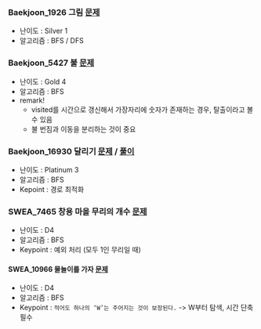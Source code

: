 ### Baekjoon_1926 그림 [문제](https://www.acmicpc.net/problem/1926)
- 난이도 : Silver 1
- 알고리즘 : BFS / DFS

### Baekjoon_5427 불 [문제](https://www.acmicpc.net/problem/5427)  
- 난이도 : Gold 4
- 알고리즘 : BFS
- remark!
  - visited를 시간으로 갱신해서 가장자리에 숫자가 존재하는 경우, 탈출이라고 볼 수 있음
  - 불 번짐과 이동을 분리하는 것이 중요

### Baekjoon_16930 달리기 [문제](https://www.acmicpc.net/problem/16930) / [풀이](https://github.com/Foxrain119/A_Algo_Study/blob/Sooah/Sooah/BFS/Baekjoon_16930_%EB%8B%AC%EB%A6%AC%EA%B8%B0_%ED%92%80%EC%9D%B4.md)
- 난이도 : Platinum 3
- 알고리즘 : BFS
- Kepoint : 경로 최적화

### SWEA_7465 창용 마을 무리의 개수 [문제](https://swexpertacademy.com/main/code/problem/problemDetail.do?contestProbId=AWngfZVa9XwDFAQU)
- 난이도 : D4
- 알고리즘 : BFS
- Keypoint : 예외 처리 (모두 1인 무리일 때)

#### SWEA_10966 물놀이를 가자 [문제](https://swexpertacademy.com/main/code/problem/problemDetail.do?contestProbId=AXWXMZta-PsDFAST)
- 난이도 : D4
- 알고리즘 : BFS
- Keypoint : `적어도 하나의 ‘W’는 주어지는 것이 보장된다.` -> W부터 탐색, 시간 단축필수